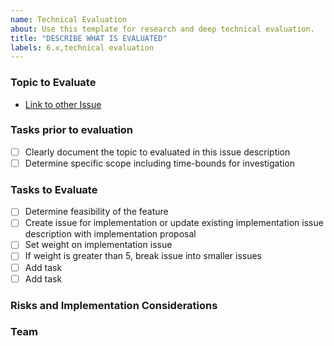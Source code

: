 ```yaml
---
name: Technical Evaluation
about: Use this template for research and deep technical evaluation.
title: "DESCRIBE WHAT IS EVALUATED"
labels: 6.x,technical evaluation
---
```


<!-- Instructions: Use this template for a proof of concept or when a deeper technical evaluation is required. Please weigh tech evaluation issues and follow the instructions below accordingly. --> 

### Topic to Evaluate

<!-- Describe the related issue and challenge we need to establish a proof of concept for-->
* [Link to other Issue](link)

### Tasks prior to evaluation

<!-- Pre-evaluation tasks are critical and should be completed or confirmed by product managers if available -->

- [ ] Clearly document the topic to evaluated in this issue description
- [ ] Determine specific scope including time-bounds for investigation

### Tasks to  Evaluate

<!-- Outline the tasks with issues that you need to evaluate as a part of the implementation issue -->

- [ ] Determine feasibility of the feature
- [ ] Create issue for implementation or update existing implementation issue description with implementation proposal 
- [ ] Set weight on implementation issue
- [ ] If weight is greater than 5, break issue into smaller issues
- [ ] Add task 
- [ ] Add task 

### Risks and Implementation Considerations 

<!-- Identify any risks found in the research, whether this is performance, impacts to other functionality or other bugs -->

### Team
